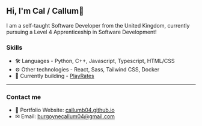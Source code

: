 ## Hi, I'm Cal / Callum👋

I am a self-taught Software Developer from the United Kingdom, currently pursuing a Level 4 Apprenticeship in Software Development!

### Skills
- 🛠 Languages - Python, C++, Javascript, Typescript, HTML/CSS <br>
- ⚙ Other technologies - React, Sass, Tailwind CSS, Docker
- 🌱 Currently building - [PlayRates](https://github.com/CallumB04/PlayRates)

---

### Contact me
- 📃 Portfolio Website: [callumb04.github.io](https://callumb04.github.io)
- ✉ Email: [burgoynecallum04@gmail.com](mailto:burgoynecallum04@gmail.com)

<!--
**CallumB04/CallumB04** is a ✨ _special_ ✨ repository because its `README.md` (this file) appears on your GitHub profile.

Here are some ideas to get you started:

- 🔭 I’m currently working on ...
- 🌱 I’m currently learning ...
- 👯 I’m looking to collaborate on ...
- 🤔 I’m looking for help with ...
- 💬 Ask me about ...
- 📫 How to reach me: ...
- 😄 Pronouns: ...
- ⚡ Fun fact: ...
-->

